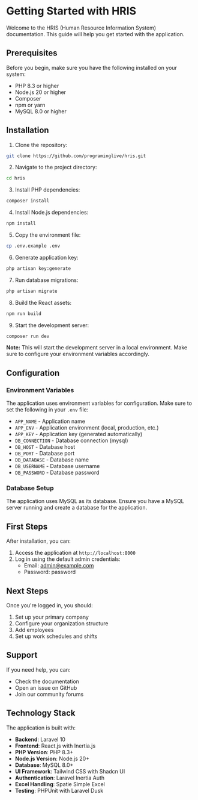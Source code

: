 # Getting Started with HRIS

Welcome to the HRIS (Human Resource Information System) documentation. This guide will help you get started with the application.

## Prerequisites

Before you begin, make sure you have the following installed on your system:

- PHP 8.3 or higher
- Node.js 20 or higher
- Composer
- npm or yarn
- MySQL 8.0 or higher

## Installation

1. Clone the repository:
```bash
git clone https://github.com/programinglive/hris.git
```

2. Navigate to the project directory:
```bash
cd hris
```

3. Install PHP dependencies:
```bash
composer install
```

4. Install Node.js dependencies:
```bash
npm install
```

5. Copy the environment file:
```bash
cp .env.example .env
```

6. Generate application key:
```bash
php artisan key:generate
```

7. Run database migrations:
```bash
php artisan migrate
```

8. Build the React assets:
```bash
npm run build
```

9. Start the development server:
```bash
composer run dev
```
**Note:** This will start the development server in a local environment. Make sure to configure your environment variables accordingly.

## Configuration

### Environment Variables

The application uses environment variables for configuration. Make sure to set the following in your `.env` file:

- `APP_NAME` - Application name
- `APP_ENV` - Application environment (local, production, etc.)
- `APP_KEY` - Application key (generated automatically)
- `DB_CONNECTION` - Database connection (mysql)
- `DB_HOST` - Database host
- `DB_PORT` - Database port
- `DB_DATABASE` - Database name
- `DB_USERNAME` - Database username
- `DB_PASSWORD` - Database password

### Database Setup

The application uses MySQL as its database. Ensure you have a MySQL server running and create a database for the application.

## First Steps

After installation, you can:

1. Access the application at `http://localhost:8000`
2. Log in using the default admin credentials:
   - Email: admin@example.com
   - Password: password

## Next Steps

Once you're logged in, you should:

1. Set up your primary company
2. Configure your organization structure
3. Add employees
4. Set up work schedules and shifts

## Support

If you need help, you can:

- Check the documentation
- Open an issue on GitHub
- Join our community forums

## Technology Stack

The application is built with:

- **Backend**: Laravel 10
- **Frontend**: React.js with Inertia.js
- **PHP Version**: PHP 8.3+
- **Node.js Version**: Node.js 20+
- **Database**: MySQL 8.0+
- **UI Framework**: Tailwind CSS with Shadcn UI
- **Authentication**: Laravel Inertia Auth
- **Excel Handling**: Spatie Simple Excel
- **Testing**: PHPUnit with Laravel Dusk
